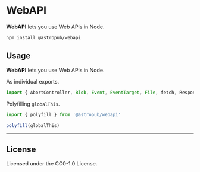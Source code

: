 # WebAPI

**WebAPI** lets you use Web APIs in Node.

```shell
npm install @astropub/webapi
```



## Usage

**WebAPI** lets you use Web APIs in Node.

As individual exports.

```js
import { AbortController, Blob, Event, EventTarget, File, fetch, Response } from '@astropub/webapi'
```

Polyfilling `globalThis`.

```js
import { polyfill } from '@astropub/webapi'

polyfill(globalThis)
```

---



## License

Licensed under the CC0-1.0 License.
